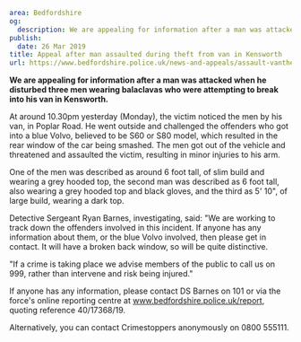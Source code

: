 ```yaml
area: Bedfordshire
og:
  description: We are appealing for information after a man was attacked when he disturbed three men wearing balaclavas who were attempting to break into his van.
publish:
  date: 26 Mar 2019
title: Appeal after man assaulted during theft from van in Kensworth
url: https://www.bedfordshire.police.uk/news-and-appeals/assault-vantheft-Kensworth-March19
```

**We are appealing for information after a man was attacked when he disturbed three men wearing balaclavas who were attempting to break into his van in Kensworth.**

At around 10.30pm yesterday (Monday), the victim noticed the men by his van, in Poplar Road. He went outside and challenged the offenders who got into a blue Volvo, believed to be S60 or S80 model, which resulted in the rear window of the car being smashed. The men got out of the vehicle and threatened and assaulted the victim, resulting in minor injuries to his arm.

One of the men was described as around 6 foot tall, of slim build and wearing a grey hooded top, the second man was described as 6 foot tall, also wearing a grey hooded top and black gloves, and the third as 5' 10", of large build, wearing a dark top.

Detective Sergeant Ryan Barnes, investigating, said: "We are working to track down the offenders involved in this incident. If anyone has any information about them, or the blue Volvo involved, then please get in contact. It will have a broken back window, so will be quite distinctive.

"If a crime is taking place we advise members of the public to call us on 999, rather than intervene and risk being injured."

If anyone has any information, please contact DS Barnes on 101 or via the force's online reporting centre at www.bedfordshire.police.uk/report, quoting reference 40/17368/19.

Alternatively, you can contact Crimestoppers anonymously on 0800 555111.
